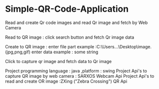 # Simple-QR-Code-Application
Read and create Qr code images and read Qr image and fetch by Web Camera

Read to QR image : click search button and fetch Qr image data

Create to QR image : enter file part example :C:\Users\...\Desktop\image.(jpg,png,gif)
                     enter data example : some string
                     
Click to capture qr image and fetch data to Qr image

Project programming language : java ,platform : swing
Project Api's to capture QR image by web camera : SARXOS Webcam Api
Project Api's to read and create OR image  :ZXing ("Zebra Crossing") QR Api

